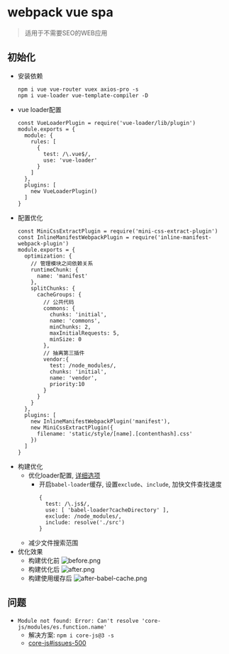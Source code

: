 # webpack vue spa
> 适用于不需要SEO的WEB应用
## 初始化
- 安装依赖
  ```
  npm i vue vue-router vuex axios-pro -s
  npm i vue-loader vue-template-compiler -D
  ```
- vue loader配置
  ```
  const VueLoaderPlugin = require('vue-loader/lib/plugin')
  module.exports = {
    module: {
      rules: [
        {
          test: /\.vue$/,
          use: 'vue-loader'
        }
      ]
    },
    plugins: [
      new VueLoaderPlugin()
    ]
  }
  ```
- 配置优化
  ```
  const MiniCssExtractPlugin = require('mini-css-extract-plugin')
  const InlineManifestWebpackPlugin = require('inline-manifest-webpack-plugin')
  module.exports = {
    optimization: {
      // 管理模块之间依赖关系
      runtimeChunk: {
        name: 'manifest'
      },
      splitChunks: {
        cacheGroups: {
          // 公共代码
          commons: {
            chunks: 'initial',
            name: 'commons',
            minChunks: 2,
            maxInitialRequests: 5,
            minSize: 0
          },
          // 抽离第三插件
          vendor:{
            test: /node_modules/,
            chunks: 'initial',
            name: 'vendor',
            priority:10
          }
        }
      }
    },
    plugins: [
      new InlineManifestWebpackPlugin('manifest'),
      new MiniCssExtractPlugin({
        filename: 'static/style/[name].[contenthash].css'
      })
    ]
  }
  ```
- 构建优化
  - 优化loader配置, [详细选项](https://webpack.docschina.org/loaders/babel-loader/#%E9%80%89%E9%A1%B9)
    - 开启`babel-loader`缓存, 设置`exclude`、`include`, 加快文件查找速度
      ```
      {
        test: /\.js$/,
        use: [ 'babel-loader?cacheDirectory' ],
        exclude: /node_modules/,
        include: resolve('./src')
      }
      ```
  - 减少文件搜索范围
- 优化效果
  - 构建优化前
    ![before.png](http://ww1.sinaimg.cn/large/8c4687a3ly1g6t57g5g8cj21oa0fcqaj.jpg)
  - 构建优化后
    ![after.png](http://ww1.sinaimg.cn/large/8c4687a3ly1g6t58037gej21c40fgwiv.jpg)
  - 构建使用缓存后
    ![after-babel-cache.png](http://ww1.sinaimg.cn/large/8c4687a3ly1g6t58fhsv4j21co0f8q7b.jpg)
## 问题
- `Module not found: Error: Can't resolve 'core-js/modules/es.function.name'`
  - 解决方案: `npm i core-js@3 -s`
  - [core-js#issues-500](https://github.com/zloirock/core-js/issues/500)
